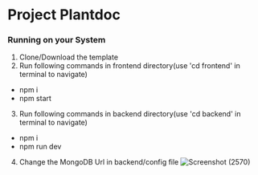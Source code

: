 # Project Plantdoc

### Running on your System
1. Clone/Download the template
2. Run following commands in frontend directory(use 'cd frontend' in terminal to navigate)
- npm i
- npm start
  
3. Run following commands in backend directory(use 'cd backend' in terminal to navigate)
- npm i
- npm run dev
  
4. Change the MongoDB Url in backend/config file
![Screenshot (2570)](https://github.com/adiba-cse/Project-Plantdoc/assets/76046806/8225ae06-25ab-4b40-a780-09250beac7b6)
